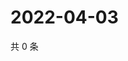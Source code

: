 # 2022-04-03

共 0 条

<!-- BEGIN WEIBO -->
<!-- 最后更新时间 Sun Apr 03 2022 17:14:32 GMT+0800 (China Standard Time) -->

<!-- END WEIBO -->

